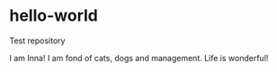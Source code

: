 # hello-world
Test repository

I am Inna! I am fond of cats, dogs and management. Life is wonderful!